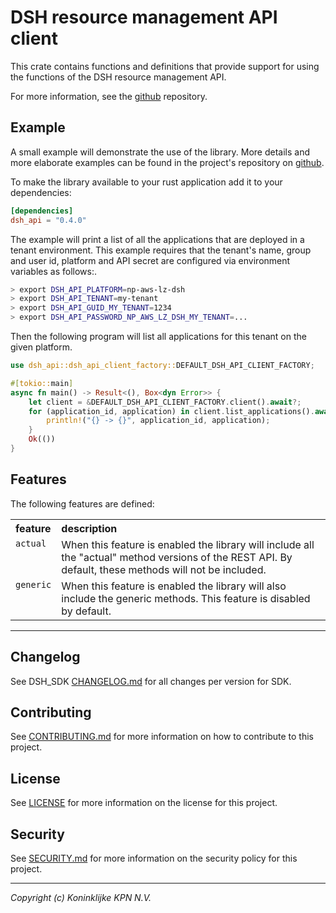 # DSH resource management API client

This crate contains functions and definitions that provide support for using the functions
of the DSH resource management API.

For more information, see the [github](https://github.com/kpn-dsh/dsh-api) repository.

## Example

A small example will demonstrate the use of the library.
More details and more elaborate examples can be found in the project's repository on
[github](https://github.com/kpn-dsh/dsh-api).

To make the library available to your rust application add it to your dependencies:

```toml
[dependencies]
dsh_api = "0.4.0" 
```

The example will print a list of all the applications that are deployed
in a tenant environment. This example requires that the tenant's name, group and user id,
platform and API secret are configured via environment variables as follows:.

```bash
> export DSH_API_PLATFORM=np-aws-lz-dsh
> export DSH_API_TENANT=my-tenant
> export DSH_API_GUID_MY_TENANT=1234
> export DSH_API_PASSWORD_NP_AWS_LZ_DSH_MY_TENANT=...
````

Then the following program will list all applications for this tenant on the given platform.

```rust
use dsh_api::dsh_api_client_factory::DEFAULT_DSH_API_CLIENT_FACTORY;

#[tokio::main]
async fn main() -> Result<(), Box<dyn Error>> {
    let client = &DEFAULT_DSH_API_CLIENT_FACTORY.client().await?;
    for (application_id, application) in client.list_applications().await? {
        println!("{} -> {}", application_id, application);
    }
    Ok(())
}
```

## Features

The following features are defined:

<table>
    <tr valign="top">
        <th align="left">feature</th>
        <th align="left">description</th>
    </tr>
    <tr valign="top">
        <td><code>actual</code></td>
        <td>
            When this feature is enabled the library will include all the "actual" 
            method versions of the REST API. By default, these methods will not be included.
        </td>
    </tr>
    <tr valign="top">
        <td><code>generic</code></td>
        <td>
            When this feature is enabled the library will also include the generic methods.
            This feature is disabled by default.
        </td>
    </tr>
</table>

---

## Changelog

See DSH_SDK [CHANGELOG.md](dsh_sdk/CHANGELOG.md) for all changes per version for SDK.

## Contributing

See [CONTRIBUTING.md](CONTRIBUTING.md) for more information on how to contribute to this project.

## License

See [LICENSE](LICENSE) for more information on the license for this project.

## Security

See [SECURITY.md](SECURITY.md) for more information on the security policy for this project.

---
_Copyright (c) Koninklijke KPN N.V._ 